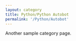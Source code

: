 ```yaml
---
layout: category
title: Python/Python Autobot
permalink: '/Python/Autobot'
---
```


Another sample category page.
